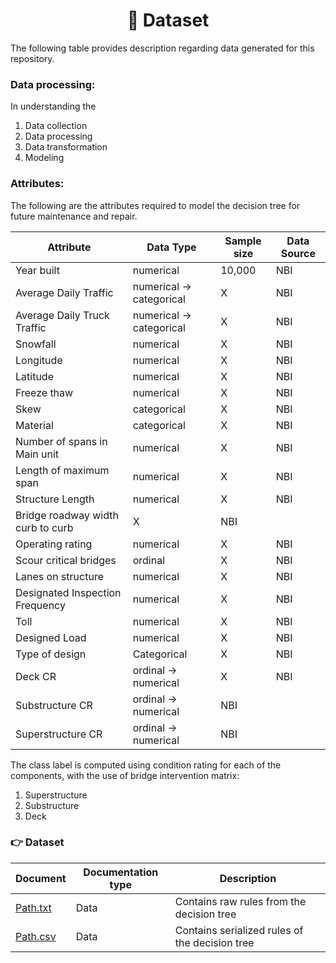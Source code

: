 <h1 align='center'>
   📀 Dataset
</h1>

The following table provides description regarding data generated for this repository.

### Data processing:

In understanding the 
1. Data collection
2. Data processing
3. Data transformation
4. Modeling

### Attributes:


The following are the attributes required to model the decision tree for future maintenance and repair.

| Attribute  | Data Type | Sample size | Data Source |
|----------- |-----------|-------------|-------------|
| Year built | numerical | 10,000      | NBI         |
| Average Daily Traffic | numerical -> categorical | X | NBI |
| Average Daily Truck Traffic  | numerical -> categorical | X | NBI |
| Snowfall | numerical | X | NBI |
| Longitude | numerical | X | NBI |
| Latitude | numerical | X | NBI |
| Freeze thaw | numerical | X | NBI |
| Skew | categorical | X | NBI |
| Material | categorical | X | NBI |
| Number of spans in Main unit | numerical | X | NBI |
| Length of maximum span | numerical | X | NBI |
| Structure Length | numerical | X | NBI | 
| Bridge roadway width curb to curb | X | NBI |
| Operating rating | numerical | X | NBI |
| Scour critical bridges | ordinal | X | NBI |
| Lanes on structure | numerical | X | NBI |
| Designated Inspection Frequency | numerical | X | NBI |
| Toll | numerical | X | NBI | 
| Designed Load | numerical | X | NBI |
| Type of design | Categorical | X | NBI |
| Deck CR | ordinal -> numerical | X | NBI |  
| Substructure CR | ordinal -> numerical | NBI | 
| Superstructure CR | ordinal -> numerical | NBI | 

The class label is computed using condition rating for each of the components, with the use of bridge intervention matrix:
1. Superstructure
2. Substructure
3. Deck

### 👉  Dataset

| Document      | Documentation type | Description |
| ------------- | ------------------ | ----------- |
| [Path.txt](dataset.md) | Data | Contains raw rules from the decision tree|
| [Path.csv](quickstart.md) | Data | Contains serialized rules of the decision tree |


